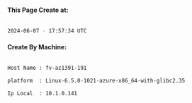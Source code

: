 
   
#### This Page Create at:

```bash

2024-06-07 - 17:57:34 UTC

```

#### Create By Machine:

```bash

Host Name : fv-az1391-191

platform  : Linux-6.5.0-1021-azure-x86_64-with-glibc2.35

Ip Local  : 10.1.0.141

```

